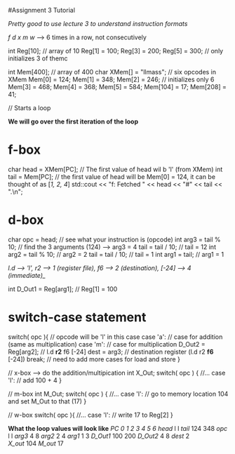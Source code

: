 #Assignment 3 Tutorial

*Pretty good to use lecture 3 to understand instruction formats*

*f d x m w* --> 6 times in a row, not consecutively

int Reg[10];                              // array of 10
Reg[1] = 100; Reg[3] = 200; Reg[5] = 300; // only initializes 3 of themc

int  Mem[400];                            // array of 400
char XMem[] = "llmass";                   // six opcodes in XMem
Mem[0] = 124; Mem[1] = 348; Mem[2] = 246; // initializes only 6
Mem[3] = 468; Mem[4] = 368; Mem[5] = 584; 
Mem[104] = 17; Mem[208] = 41;

// Starts a loop

__We will go over the first iteration of the loop__

# f-box
char head = XMem[PC];   // The first value of head wil b 'l' (from XMem)
int  tail = Mem[PC];    // the first value of head will be Mem[0] = 124, it can be thought of as [_1, 2, 4_]
std::cout << "f: Fetched " << head << "#" << tail << ".\n";

# d-box
char opc = head;                        // see what your instruction is (opcode)
int arg3 = tail % 10;                   // find the 3 arguments (124) --> arg3 = 4
tail = tail / 10;                       // tail = 12 
int arg2 = tail % 10;                   // arg2 = 2
tail = tail / 10;                       // tail = 1
int arg1 = tail;                        // arg1 = 1

*l.d --> 'l',   r2 --> 1 (register file),  f6 --> 2 (destination),  [-24] --> 4 (immediate)_*

int D_Out1 = Reg[arg1];                 // Reg[1] = 100

# switch-case statement
switch( opc ){                          // opcode will be 'l' in this case
    case 'a':                           // case for addition (same as multiplication)
    case 'm':                           // case for multiplication
        D_Out2 = Reg[arg2];             // l.d    __r2__  f6  [-24]
        dest = arg3;                    // destination register (l.d    r2  __f6__  [-24])
        break;
    // need to add more cases for load and store
}

// x-box --> do the addition/multipication
int X_Out;
switch( opc ) {
    //...
    case 'l':
        // add 100 + 4
}

// m-box
int M_Out;
switch( opc ) {
    //...
    case 'l':
        // go to memory location 104 and set M_Out to that (17)
}

// w-box
switch( opc ){
    //...
    case 'l':
        // write 17 to Reg[2]
}

__What the loop values will look like__
_PC      0   1   2   3   4   5   6_
_head_    l   l
_tail_    124 348
_opc_     l   l
_arg3_    4   8
_arg2_    2   4
_arg1_    1   3
_D_Out1_  100 200
_D_Out2_  4   8
_dest_    2   
_X_out_   104
_M_out_   17
